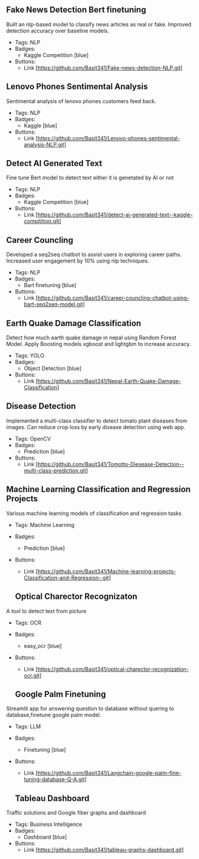 ## Fake News Detection Bert finetuning
Built an nlp-based model to classify news articles as real or fake. Improved detection accuracy over baseline models.
- Tags: NLP
- Badges:
  - Kaggle Competition [blue]
- Buttons:
  - Link [https://github.com/Basit341/Fake-news-detection-NLP.git]

## Lenovo Phones Sentimental Analysis
Sentimental analysis of lenovo phones customers feed back.
- Tags: NLP
- Badges:
  - Kaggle [blue]
- Buttons:
  - Link [https://github.com/Basit341/Lenovo-phones-sentimental-analysis-NLP.git]

## Detect AI Generated Text
Fine tune Bert model to detect text either it is genetated by AI or not
- Tags: NLP
- Badges:
  - Kaggle Competition [blue]
- Buttons:
  - Link [https://github.com/Basit341/detect-ai-generated-text--kaggle-compitition.git]

## Career Councling
Developed a seq2seq chatbot to assist users in exploring career paths. Increased user engagement by 10% using nlp techniques.
- Tags: NLP
- Badges:
  - Bart finetuning [blue]
- Buttons:
  - Link [https://github.com/Basit341/career-councling-chatbot-using-bart-seq2seq-model.git]

## Earth Quake Damage Classification
Detect how much earth quake damage in nepal using Random Forest Model. Apply Boosting models xgboost and lightgbm to increase accuracy.
- Tags: YOLO
- Badges:
  - Object Detection [blue]
- Buttons:
  - Link [https://github.com/Basit341/Nepal-Earth-Quake-Damage-Classification]

## Disease Detection
Implemented a multi-class classifier to detect tomato plant diseases from images. Can reduce crop loss by early disease detection using web app.
- Tags: OpenCV
- Badges:
  - Prediction [blue]
- Buttons:
  - Link [https://github.com/Basit341/Tomotto-Diesease-Detection--multi-class-prediction.git]

## Machine Learning Classification and Regression Projects
Various machine  learning  models of classification and regression tasks
- Tags: Machine Learning
- Badges:
  - Prediction [blue]
- Buttons:
  - Link [https://github.com/Basit341/Machine-learning-projects-Classification-and-Regression-.git]

  ## Optical Charector Recognizaton
A tool to detect text from picture
- Tags: OCR
- Badges:
  - easy_ocr [blue]
- Buttons:
  - Link [https://github.com/Basit341/optical-charector-recognization-ocr.git]

  ## Google Palm Finetuning
Streamlit app for answering question to database without quering to database,finetune google palm model.
- Tags: LLM
- Badges:
  - Finetuning [blue]
- Buttons:
  - Link [https://github.com/Basit341/Langchain-google-palm-fine-tuning-database-Q-A.git]

  ## Tableau Dashboard
Traffic solutions and Google fiber graphs and dashboard
- Tags: Business Intelligence
- Badges:
  - Dashboard [blue]
- Buttons:
  - Link [https://github.com/Basit341/tableau-graphs-dashboard.git]